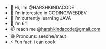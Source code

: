 - 👋 Hi, I’m @HARSHKINDACODE
- 👀 I’m interested in CODING/WEBDEV
- 🌱 I’m currently learning JAVA
- 💞️ I’m 6'1
- 📫 reach me @harshkindacode@gmail.com
- 😄 Pronouns: seedhe/maut
- ⚡ Fun fact: i can cook

<!---
HARSHKINDACODE/HARSHKINDACODE is a ✨ special ✨ repository because its `README.md` (this file) appears on your GitHub profile.
You can click the Preview link to take a look at your changes.
--->
